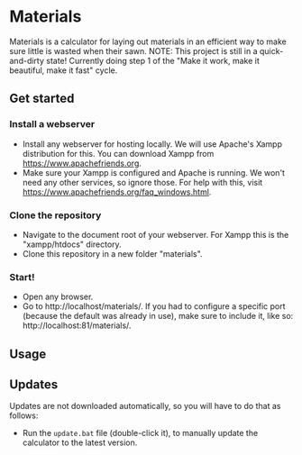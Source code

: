 # Materials
Materials is a calculator for laying out materials in an efficient way to make sure little is wasted when their sawn.
NOTE: This project is still in a quick-and-dirty state! Currently doing step 1 of the "Make it work, make it beautiful, make it fast" cycle.

## Get started

### Install a webserver
* Install any webserver for hosting locally. We will use Apache's Xampp distribution for this. You can download Xampp from https://www.apachefriends.org.
* Make sure your Xampp is configured and Apache is running. We won't need any other services, so ignore those. For help with this, visit https://www.apachefriends.org/faq_windows.html.

### Clone the repository
* Navigate to the document root of your webserver. For Xampp this is the "xampp/htdocs" directory.
* Clone this repository in a new folder "materials".

### Start!
* Open any browser.
* Go to http://localhost/materials/. If you had to configure a specific port (because the default was already in use), make sure to include it, like so: http://localhost:81/materials/.


## Usage

## Updates
Updates are not downloaded automatically, so you will have to do that as follows:
* Run the `update.bat` file (double-click it), to manually update the calculator to the latest version.
